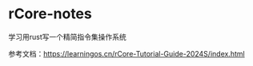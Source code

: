 # rCore-notes
学习用rust写一个精简指令集操作系统

参考文档：https://learningos.cn/rCore-Tutorial-Guide-2024S/index.html
